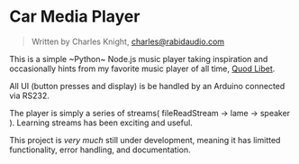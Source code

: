 Car Media Player
================

>Written by Charles Knight, <charles@rabidaudio.com>

This is a simple ~Python~ Node.js music player taking inspiration
and occasionally hints from my favorite music player of all time, [Quod
Libet](http://code.google.com/p/quodlibet/).

All UI (button presses and display) is be handled by an
Arduino connected via RS232.

The player is simply a series of streams( fileReadStream -> lame -> speaker ).
Learning streams has been exciting and useful.

This project is *very much* still under development, meaning it has
limitted functionality, error handling, and documentation.
